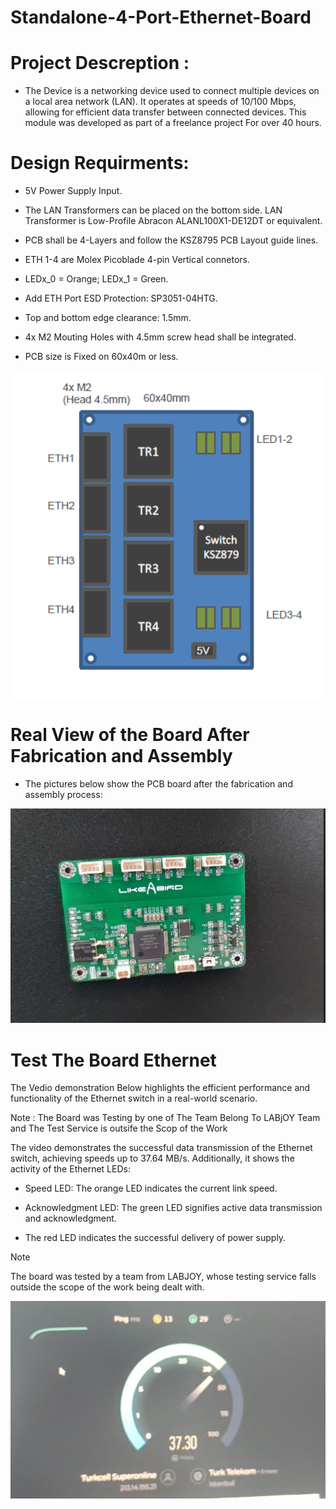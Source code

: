# Standalone-4-Port-Ethernet-Board

# Project Descreption : 

* The Device is a networking device used to connect multiple devices on a local area network (LAN). It operates at speeds of 10/100 Mbps, allowing for efficient data transfer between connected devices. This module was developed
as part of a freelance project For over 40 hours.

 # Design Requirments: 

* 5V Power Supply Input.

* The LAN Transformers can be placed on the bottom side. LAN Transformer is Low-Profile Abracon ALANL100X1-DE12DT or equivalent.

* PCB shall be 4-Layers and follow the KSZ8795 PCB Layout guide lines.

* ETH 1-4 are Molex Picoblade 4-pin Vertical connetors.

* LEDx_0 = Orange; LEDx_1 = Green.

* Add ETH Port ESD Protection: SP3051-04HTG.

* Top and bottom edge clearance: 1.5mm.

* 4x M2 Mouting Holes with 4.5mm screw head shall be integrated.

* PCB size is Fixed on 60x40m or less.

<p align="center"><img src="https://github.com/ghassen1997/Standalone-4-Port-Ethernet-Board/blob/main/Assets/Ethernet%20Switch.PNG" width="600" heigth="400"/></p>



 #  Real View of the Board After Fabrication and Assembly

* The pictures below show the PCB board after the fabrication and assembly process:

<p align="center"><img src="https://github.com/ghassen1997/Standalone-4-Port-Ethernet-Board/blob/main/Assets/Real%20Board%20View%203D%20(1).jpg" width="600" heigth="400"/></p>


# Test The Board Ethernet 

The Vedio demonstration Below  highlights the efficient performance and functionality of the Ethernet switch in a real-world scenario.

Note : The Board was Testing by one of The Team Belong To LABjOY Team and The Test Service is outsife the Scop of the Work
 
The video demonstrates the successful data transmission of the Ethernet switch, achieving speeds up to 37.64 MB/s. Additionally, it shows the activity of the Ethernet LEDs:

* Speed LED: The orange LED indicates the current link speed.
 
* Acknowledgment LED: The green LED signifies active data transmission and acknowledgment.

* The red LED indicates the successful delivery of power supply.

> [!NOTE]
>  The board was tested by a team from LABJOY, whose testing service falls outside the scope of the work being dealt with.


[![Watch the video](https://github.com/ghassen1997/Standalone-4-Port-Ethernet-Board/blob/main/Assets/Cover_Vedio.PNG)](https://github.com/ghassen1997/Standalone-4-Port-Ethernet-Board/blob/main/Assets/Vedio%20Demonstration.mp4)










